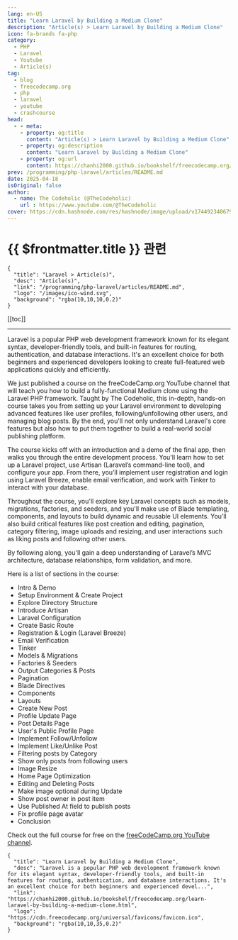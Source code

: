 ```yaml
---
lang: en-US
title: "Learn Laravel by Building a Medium Clone"
description: "Article(s) > Learn Laravel by Building a Medium Clone"
icon: fa-brands fa-php
category:
  - PHP
  - Laravel
  - Youtube
  - Article(s)
tag:
  - blog
  - freecodecamp.org
  - php
  - laravel
  - youtube
  - crashcourse
head:
  - - meta:
    - property: og:title
      content: "Article(s) > Learn Laravel by Building a Medium Clone"
    - property: og:description
      content: "Learn Laravel by Building a Medium Clone"
    - property: og:url
      content: https://chanhi2000.github.io/bookshelf/freecodecamp.org/learn-laravel-by-building-a-medium-clone.html
prev: /programming/php-laravel/articles/README.md
date: 2025-04-18
isOriginal: false
author:
  - name: The Codeholic (@TheCodeholic)
    url : https://www.youtube.com/@TheCodeholic
cover: https://cdn.hashnode.com/res/hashnode/image/upload/v1744923486796/26044ea1-7eaf-4e33-b20f-8519ea197d44.png
---
```


# {{ $frontmatter.title }} 관련

```component VPCard
{
  "title": "Laravel > Article(s)",
  "desc": "Article(s)",
  "link": "/programming/php-laravel/articles/README.md",
  "logo": "/images/ico-wind.svg",
  "background": "rgba(10,10,10,0.2)"
}
```

[[toc]]

---

<SiteInfo
  name="Learn Laravel by Building a Medium Clone"
  desc="Laravel is a popular PHP web development framework known for its elegant syntax, developer-friendly tools, and built-in features for routing, authentication, and database interactions. It's an excellent choice for both beginners and experienced devel..."
  url="https://freecodecamp.org/news/learn-laravel-by-building-a-medium-clone"
  logo="https://cdn.freecodecamp.org/universal/favicons/favicon.ico"
  preview="https://cdn.hashnode.com/res/hashnode/image/upload/v1744923486796/26044ea1-7eaf-4e33-b20f-8519ea197d44.png"/>

Laravel is a popular PHP web development framework known for its elegant syntax, developer-friendly tools, and built-in features for routing, authentication, and database interactions. It's an excellent choice for both beginners and experienced developers looking to create full-featured web applications quickly and efficiently.

We just published a course on the freeCodeCamp.org YouTube channel that will teach you how to build a fully-functional Medium clone using the Laravel PHP framework. Taught by The Codeholic, this in-depth, hands-on course takes you from setting up your Laravel environment to developing advanced features like user profiles, following/unfollowing other users, and managing blog posts. By the end, you'll not only understand Laravel's core features but also how to put them together to build a real-world social publishing platform.

The course kicks off with an introduction and a demo of the final app, then walks you through the entire development process. You'll learn how to set up a Laravel project, use Artisan (Laravel’s command-line tool), and configure your app. From there, you’ll implement user registration and login using Laravel Breeze, enable email verification, and work with Tinker to interact with your database.

Throughout the course, you'll explore key Laravel concepts such as models, migrations, factories, and seeders, and you'll make use of Blade templating, components, and layouts to build dynamic and reusable UI elements. You’ll also build critical features like post creation and editing, pagination, category filtering, image uploads and resizing, and user interactions such as liking posts and following other users.

By following along, you'll gain a deep understanding of Laravel’s MVC architecture, database relationships, form validation, and more.

Here is a list of sections in the course:

- Intro & Demo
- Setup Environment & Create Project
- Explore Directory Structure
- Introduce Artisan
- Laravel Configuration
- Create Basic Route
- Registration & Login (Laravel Breeze)
- Email Verification
- Tinker
- Models & Migrations
- Factories & Seeders
- Output Categories & Posts
- Pagination
- Blade Directives
- Components
- Layouts
- Create New Post
- Profile Update Page
- Post Details Page
- User's Public Profile Page
- Implement Follow/Unfollow
- Implement Like/Unlike Post
- Filtering posts by Category
- Show only posts from following users
- Image Resize
- Home Page Optimization
- Editing and Deleting Posts
- Make image optional during Update
- Show post owner in post item
- Use Published At field to publish posts
- Fix profile page avatar
- Conclusion

Check out the full course for free on the [<FontIcon icon="fa-brands fa-youtube"/>freeCodeCamp.org YouTube channel](https://youtu.be/MG1kt_wiIz0).

<VidStack src="youtube/MG1kt_wiIz0" />

<!-- TODO: add ARTICLE CARD -->
```component VPCard
{
  "title": "Learn Laravel by Building a Medium Clone",
  "desc": "Laravel is a popular PHP web development framework known for its elegant syntax, developer-friendly tools, and built-in features for routing, authentication, and database interactions. It's an excellent choice for both beginners and experienced devel...",
  "link": "https://chanhi2000.github.io/bookshelf/freecodecamp.org/learn-laravel-by-building-a-medium-clone.html",
  "logo": "https://cdn.freecodecamp.org/universal/favicons/favicon.ico",
  "background": "rgba(10,10,35,0.2)"
}
```
